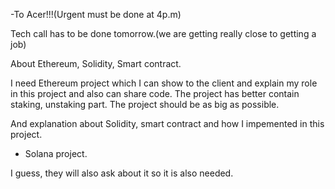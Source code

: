 -To Acer!!!(Urgent must be done at 4p.m)

Tech call has to be done tomorrow.(we are getting really close to getting a job)

About Ethereum, Solidity, Smart contract. 

I need Ethereum project which I can show to the client and explain my role in this project  and also can share code. The project has better contain staking, unstaking part. The project should be as big as possible.

And explanation about Solidity, smart contract and how I impemented in this project.

+ Solana project.
  
I guess, they will also ask about it so it is also needed. 
